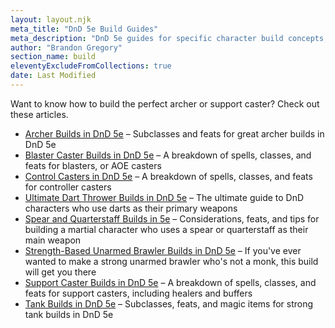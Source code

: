 ```yaml
---
layout: layout.njk
meta_title: "DnD 5e Build Guides"
meta_description: "DnD 5e guides for specific character build concepts, like archers, AOE mages, tanks, and more"
author: "Brandon Gregory"
section_name: build
eleventyExcludeFromCollections: true
date: Last Modified
---
```


Want to know how to build the perfect archer or support caster? Check out these articles.

* [Archer Builds in DnD 5e](/5e-build-guides/archer-builds/) &ndash; Subclasses and feats for great archer builds in DnD 5e
* [Blaster Caster Builds in DnD 5e](/5e-build-guides/blaster-caster-builds/) &ndash; A breakdown of spells, classes, and feats for blasters, or AOE casters
* [Control Casters in DnD 5e](/5e-build-guides/control-caster-builds/) &ndash; A breakdown of spells, classes, and feats for controller casters
* [Ultimate Dart Thrower Builds in DnD 5e](/5e-build-guides/dart-thrower-builds/) &ndash; The ultimate guide to DnD characters who use darts as their primary weapons
* [Spear and Quarterstaff Builds in 5e](/5e-build-guides/spear-and-quarterstaff-builds/) &ndash; Considerations, feats, and tips for building a martial character who uses a spear or quarterstaff as their main weapon
* [Strength-Based Unarmed Brawler Builds in DnD 5e](/5e-build-guides/unarmed-brawler/) &ndash; If you've ever wanted to make a strong unarmed brawler who's not a monk, this build will get you there
* [Support Caster Builds in DnD 5e](/5e-build-guides/support-caster-builds/) &ndash; A breakdown of spells, classes, and feats for support casters, including healers and buffers
* [Tank Builds in DnD 5e](/5e-build-guides/tank-builds/) &ndash; Subclasses, feats, and magic items for strong tank builds in DnD 5e